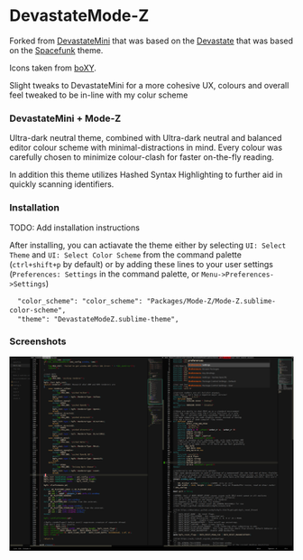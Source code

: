 # DevastateMode-Z

Forked from [DevastateMini](https://github.com/shagabutdinov/sublime-devastate-mini) that was based on the [Devastate](https://github.com/vlakarados/devastate) that
was based on the [Spacefunk](https://github.com/Twiebie/ST-Spacefunk) theme. 

Icons taken from [boXY](https://github.com/oivva/boxy).

Slight tweaks to DevastateMini for a more cohesive UX, colours and overall feel tweaked to be in-line with my colur scheme

### DevastateMini + Mode-Z

Ultra-dark neutral theme, combined with Ultra-dark neutral and balanced editor colour scheme with minimal-distractions in mind.
Every colour was carefully chosen to minimize colour-clash for faster on-the-fly reading.

In addition this theme utilizes Hashed Syntax Highlighting to further aid in quickly scanning identifiers.

### Installation

TODO: Add installation instructions

After installing, you can actiavate the theme either by selecting `UI: Select Theme` and `UI: Select Color Scheme` from the command palette (`ctrl+shift+p` by default) or by adding these lines to your user settings (`Preferences: Settings` in the command palette, or `Menu->Preferences->Settings`)

	  "color_scheme": "color_scheme": "Packages/Mode-Z/Mode-Z.sublime-color-scheme",
	  "theme": "DevastateModeZ.sublime-theme",


### Screenshots

![DevastateMini + Mode-Z screenshot](screenshot.png?raw=true "DevastateMode-Z")
